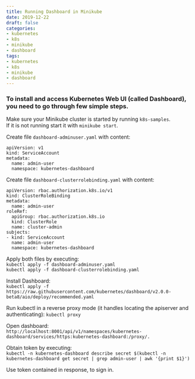 ```yaml
---
title: Running Dashboard in Minikube
date: 2019-12-22
draft: false
categories:
- kubernetes
- k8s
- minikube
- dashboard
tags:
- kubernetes
- k8s
- minikube
- dashboard
---
```



### To install and access Kubernetes Web UI (called Dashboard), you need to go through few simple steps.


Make sure your Minikube cluster is started by running `k8s-samples`.  
If it is not running start it with `minikube start`.

Create file `dashboard-adminuser.yaml` with content:
```
apiVersion: v1
kind: ServiceAccount
metadata:
  name: admin-user
  namespace: kubernetes-dashboard
```

Create file `dashboard-clusterrolebinding.yaml` with content:
```
apiVersion: rbac.authorization.k8s.io/v1
kind: ClusterRoleBinding
metadata:
  name: admin-user
roleRef:
  apiGroup: rbac.authorization.k8s.io
  kind: ClusterRole
  name: cluster-admin
subjects:
- kind: ServiceAccount
  name: admin-user
  namespace: kubernetes-dashboard
```

Apply both files by executing:  
`kubectl apply -f dashboard-adminuser.yaml`  
`kubectl apply -f dashboard-clusterrolebinding.yaml`


Install Dashboard:  
`kubectl apply -f https://raw.githubusercontent.com/kubernetes/dashboard/v2.0.0-beta8/aio/deploy/recommended.yaml`

Run kubectl in a reverse proxy mode (it handles locating the apiserver and authenticating):
`kubectl proxy`

Open dashboard:  
`http://localhost:8001/api/v1/namespaces/kubernetes-dashboard/services/https:kubernetes-dashboard:/proxy/.`

Obtain token by executing:  
`kubectl -n kubernetes-dashboard describe secret $(kubectl -n kubernetes-dashboard get secret | grep admin-user | awk '{print $1}')`

Use token contained in response, to sign in.
